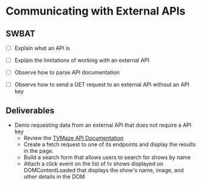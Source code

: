 # Communicating with External APIs

## SWBAT
- [ ] Explain what an API is
- [ ] Explain the limitations of working with an external API
- [ ] Observe how to parse API documentation
- [ ] Observe how to send a GET request to an external API without an API key


## Deliverables 
- Demo requesting data from an external API that does not require a API key
    - Review the [TVMaze API Documentation](https://www.tvmaze.com/api)
    - Create a fetch request to one of its endpoints and display the results in the page.
    - Build a search form that allows users to search for shows by name
    - Attach a click event on the list of tv shows displayed on DOMContentLoaded that displays the show's name, image, and other details in the DOM
